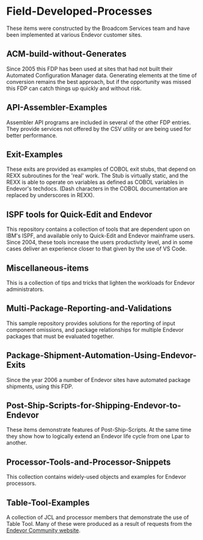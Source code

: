 # Field-Developed-Processes

These items were constructed by the Broadcom Services team and have been implemented at various Endevor customer sites.

## ACM-build-without-Generates

Since 2005 this FDP has been used at sites that had not built their Automated Configuration Manager data. Generating elements at the time of conversion remains the best approach, but if the opportunity was missed this FDP can catch things up quickly and without risk.

## API-Assembler-Examples

Assembler API programs are included in several of the other FDP entries. They provide services not offered by the CSV utility or are being used for better performance. 

## Exit-Examples

These exits are provided as examples of COBOL exit stubs, that depend on REXX subroutines for the 'real' work.
The Stub is virtually static, and the REXX is able to operate on variables as defined as COBOL variables in Endevor's techdocs. (Dash characters in the COBOL documentation are replaced by underscores in REXX).

## ISPF tools for Quick-Edit and Endevor

This repository contains a collection of tools that are dependent upon on IBM's ISPF, and available only to Quick-Edit and Endevor mainframe users. Since 2004, these tools increase the users productivity level, and in some cases deliver an experience closer to that given by the use of VS Code.

## Miscellaneous-items

This is a collection of tips and tricks that lighten the workloads for Endevor administrators.

## Multi-Package-Reporting-and-Validations

This sample repository provides solutions for the reporting of input component omissions, and package relationships for multiple Endevor packages that must be evaluated together.

## Package-Shipment-Automation-Using-Endevor-Exits

Since the year 2006 a number of Endevor sites have automated package shipments, using this FDP.

## Post-Ship-Scripts-for-Shipping-Endevor-to-Endevor

These items demonstrate features of Post-Ship-Scripts. At the same time they show how to logically extend an Endevor life cycle from one Lpar to another.

## Processor-Tools-and-Processor-Snippets

This collection contains widely-used objects and examples  for Endevor processors.

## Table-Tool-Examples

A collection of JCL and processor members that demonstrate the use of Table Tool. Many of these were produced as a result of requests from the [Endevor Community website](https://community.broadcom.com/home).


